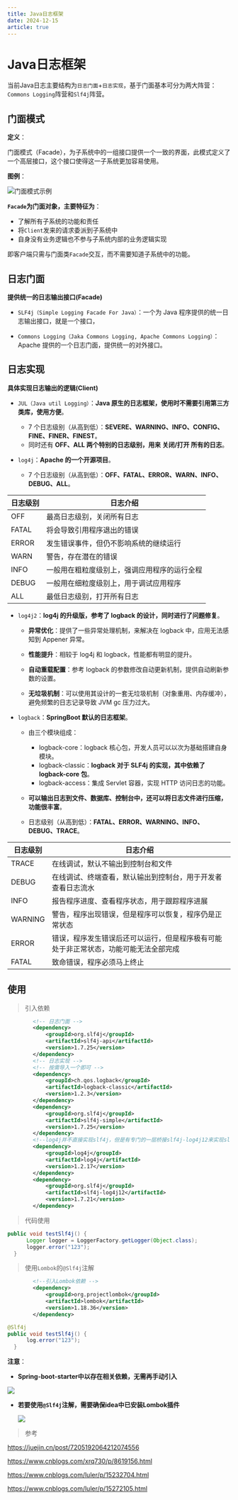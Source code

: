 ```yaml
---
title: Java日志框架
date: 2024-12-15
article: true
---
```




# Java日志框架

当前Java日志主要结构为`日志门面`+`日志实现`，基于门面基本可分为两大阵营：`Commons Logging`阵营和`Slf4j`阵营。

## 门面模式

**定义**：

门面模式（Facade），为子系统中的一组接口提供一个一致的界面，此模式定义了一个高层接口，这个接口使得这一子系统更加容易使用。

**图例**：

![门面模式示例](https://winkik.github.io/picx-images-hosting/image.4jo5scjl8p.png)

**`Facade`为门面对象，主要特征为**：

- 了解所有子系统的功能和责任
- 将`Client`发来的请求委派到子系统中
- 自身没有业务逻辑也不参与子系统内部的业务逻辑实现

即客户端只需与门面类`Facade`交互，而不需要知道子系统中的功能。

## 日志门面

**提供统一的日志输出接口(Facade)**

- `SLF4j（Simple Logging Facade For Java）`：一个为 Java 程序提供的统一日志输出接口，就是一个接口，

- `Commons Logging（Jaka Commons Logging, Apache Commons Logging）`：Apache 提供的一个日志门面，提供统一的对外接口。

## 日志实现

**具体实现日志输出的逻辑(Client)**

- `JUL（Java util Logging）`：**Java 原生的日志框架，使用时不需要引用第三方类库，使用方便**。
  - 7 个日志级别（从高到低）：**SEVERE、WARNING、INFO、CONFIG、FINE、FINER、FINEST**。
  - 同时还有 **OFF、ALL 两个特别的日志级别，用来 关闭/打开 所有的日志**。

- `log4j`：**Apache 的一个开源项目**。
  - 7 个日志级别（从高到低）：**OFF、FATAL、ERROR、WARN、INFO、DEBUG、ALL**。

| 日志级别 | 日志介绍                                     |
| -------- | -------------------------------------------- |
| OFF      | 最高日志级别，关闭所有日志                   |
| FATAL    | 将会导致引用程序退出的错误                   |
| ERROR    | 发生错误事件，但仍不影响系统的继续运行       |
| WARN     | 警告，存在潜在的错误                         |
| INFO     | 一般用在粗粒度级别上，强调应用程序的运行全程 |
| DEBUG    | 一般用在细粒度级别上，用于调试应用程序       |
| ALL      | 最低日志级别，打开所有日志                   |

- `log4j2`：**log4j 的升级版，参考了 logback 的设计，同时进行了问题修复**。

  - **异常优化**：提供了一些异常处理机制，来解决在 logback 中，应用无法感知到 Appener 异常。

  - **性能提升**：相较于 log4j 和 logback，性能都有明显的提升。

  - **自动重载配置**：参考 logback 的参数修改自动更新机制，提供自动刷新参数的设置。

  - **无垃圾机制**：可以使用其设计的一套无垃圾机制（对象重用、内存缓冲），避免频繁的日志记录导致 JVM gc 压力过大。

- `logback`：**SpringBoot 默认的日志框架**。

  - 由三个模块组成：
    - logback-core：logback 核心包，开发人员可以以次为基础搭建自身模块。
    - logback-classic：**logback 对于 SLF4j 的实现，其中依赖了 logback-core 包**。
    - logback-access：集成 Servlet 容器，实现 HTTP 访问日志的功能。

  - **可以输出日志到文件、数据库、控制台中，还可以将日志文件进行压缩，功能很丰富**。

  - 日志级别（从高到低）：**FATAL、ERROR、WARNING、INFO、DEBUG、TRACE**。

| 日志级别 | 日志介绍                                                     |
| -------- | ------------------------------------------------------------ |
| TRACE    | 在线调试，默认不输出到控制台和文件                           |
| DEBUG    | 在线调试、终端查看，默认输出到控制台，用于开发者查看日志流水 |
| INFO     | 报告程序进度、查看程序状态，用于跟踪程序进展                 |
| WARNING  | 警告，程序出现错误，但是程序可以恢复，程序仍是正常状态       |
| ERROR    | 错误，程序发生错误后还可以运行，但是程序极有可能处于非正常状态，功能可能无法全部完成 |
| FATAL    | 致命错误，程序必须马上终止                                   |

## 使用

> 引入依赖

```xml
		<!-- 日志门面 -->
		<dependency>
            <groupId>org.slf4j</groupId>
            <artifactId>slf4j-api</artifactId>
            <version>1.7.25</version>
        </dependency>
		<!-- 日志实现 -->
		<!-- 按需导入一个即可 -->
        <dependency>
            <groupId>ch.qos.logback</groupId>
            <artifactId>logback-classic</artifactId>
            <version>1.2.3</version>
        </dependency>
        <dependency>
            <groupId>org.slf4j</groupId>
            <artifactId>slf4j-simple</artifactId>
            <version>1.7.25</version>
        </dependency>
		<!--log4j并不直接实现slf4j，但是有专门的一层桥接slf4j-log4j12来实现slf4j -->
        <dependency>
            <groupId>log4j</groupId>
            <artifactId>log4j</artifactId>
            <version>1.2.17</version>
        </dependency>
        <dependency>
            <groupId>org.slf4j</groupId>
            <artifactId>slf4j-log4j12</artifactId>
            <version>1.7.21</version>
        </dependency>
```

> 代码使用

```java
public void testSlf4j() {
      Logger logger = LoggerFactory.getLogger(Object.class);
      logger.error("123");
  }
```

> 使用`Lombok`的`@Slf4j`注解

```xml
		<!--引入Lombok依赖 -->
		<dependency>
            <groupId>org.projectlombok</groupId>
            <artifactId>lombok</artifactId>
            <version>1.18.36</version>
        </dependency>
```



```java
@Slf4j
public void testSlf4j() {
      log.error("123");
  }
```

**注意**：

- **Spring-boot-starter中以存在相关依赖，无需再手动引入**

![](https://winkik.github.io/picx-images-hosting/image.2krz273unc.webp)

- **若要使用`@Slf4j`注解，需要确保idea中已安装Lombok插件**

  ![](https://winkik.github.io/picx-images-hosting/image.1vypi6qys5.webp)

> 参考

<https://juejin.cn/post/7205192064212074556>

<https://www.cnblogs.com/xrq730/p/8619156.html>

<https://www.cnblogs.com/luler/p/15232704.html>

<https://www.cnblogs.com/luler/p/15272105.html>